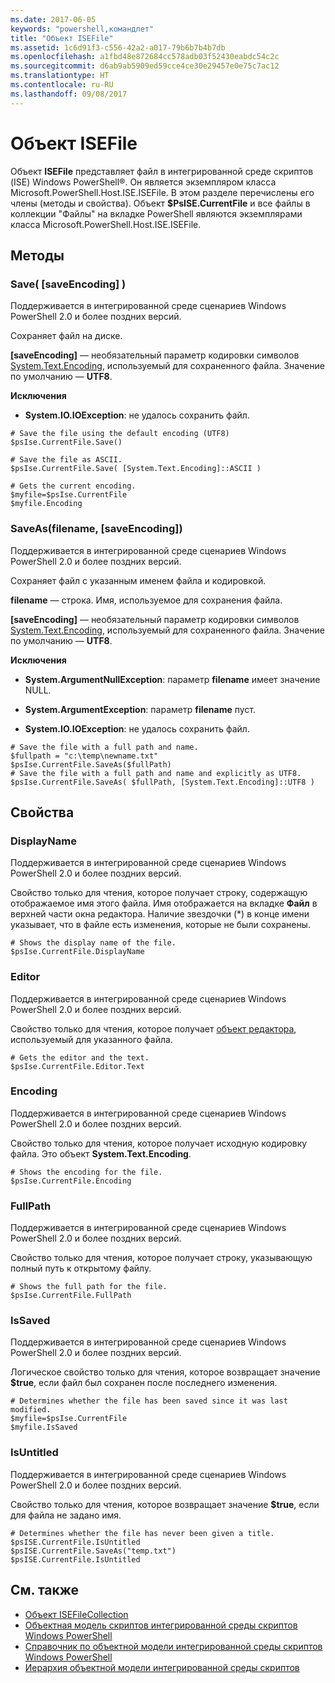 ```yaml
---
ms.date: 2017-06-05
keywords: "powershell,командлет"
title: "Объект ISEFile"
ms.assetid: 1c6d91f3-c556-42a2-a017-79b6b7b4b7db
ms.openlocfilehash: a1fbd48e872684cc578adb03f52430eabdc54c2c
ms.sourcegitcommit: d6ab9ab5909ed59cce4ce30e29457e0e75c7ac12
ms.translationtype: HT
ms.contentlocale: ru-RU
ms.lasthandoff: 09/08/2017
---
```

# <a name="the-isefile-object"></a>Объект ISEFile
  Объект **ISEFile** представляет файл в интегрированной среде скриптов (ISE) Windows PowerShell®. Он является экземпляром класса Microsoft.PowerShell.Host.ISE.ISEFile. В этом разделе перечислены его члены (методы и свойства). Объект **$PsISE.CurrentFile** и все файлы в коллекции "Файлы" на вкладке PowerShell являются экземплярами класса Microsoft.PowerShell.Host.ISE.ISEFile.

## <a name="methods"></a>Методы

### <a name="save-saveencoding-"></a>Save\( \[saveEncoding\] \)
  Поддерживается в интегрированной среде сценариев Windows PowerShell 2.0 и более поздних версий. 

 Сохраняет файл на диске.

 **\[saveEncoding\]** — необязательный параметр кодировки символов [System.Text.Encoding](http://msdn.microsoft.com/library/system.text.encoding.aspx), используемый для сохраненного файла. Значение по умолчанию — **UTF8**.

 **Исключения**
 -   **System.IO.IOException**: не удалось сохранить файл.

```
# Save the file using the default encoding (UTF8)
$psIse.CurrentFile.Save()

# Save the file as ASCII.
$psIse.CurrentFile.Save( [System.Text.Encoding]::ASCII )

# Gets the current encoding.
$myfile=$psIse.CurrentFile
$myfile.Encoding

```

### <a name="saveasfilename-saveencoding"></a>SaveAs\(filename, \[saveEncoding\]\)
  Поддерживается в интегрированной среде сценариев Windows PowerShell 2.0 и более поздних версий. 

 Сохраняет файл с указанным именем файла и кодировкой.

 **filename** — строка. Имя, используемое для сохранения файла.

 **\[saveEncoding\]** — необязательный параметр кодировки символов [System.Text.Encoding](http://msdn.microsoft.com/library/system.text.encoding.aspx), используемый для сохраненного файла. Значение по умолчанию — **UTF8**.

 **Исключения**
 -   **System.ArgumentNullException**: параметр **filename** имеет значение NULL.

- **System.ArgumentException**: параметр **filename** пуст.

- **System.IO.IOException**: не удалось сохранить файл.

```
# Save the file with a full path and name. 
$fullpath = "c:\temp\newname.txt"
$psIse.CurrentFile.SaveAs($fullPath) 
# Save the file with a full path and name and explicitly as UTF8. 
$psIse.CurrentFile.SaveAs( $fullPath, [System.Text.Encoding]::UTF8 )

```

## <a name="properties"></a>Свойства

### <a name="displayname"></a>DisplayName
  Поддерживается в интегрированной среде сценариев Windows PowerShell 2.0 и более поздних версий.

 Свойство только для чтения, которое получает строку, содержащую отображаемое имя этого файла. Имя отображается на вкладке **Файл** в верхней части окна редактора. Наличие звездочки \(\*\) в конце имени указывает, что в файле есть изменения, которые не были сохранены.

```
# Shows the display name of the file.
$psIse.CurrentFile.DisplayName

```

### <a name="editor"></a>Editor
  Поддерживается в интегрированной среде сценариев Windows PowerShell 2.0 и более поздних версий. 

 Свойство только для чтения, которое получает [объект редактора](The-ISEEditor-Object.md), используемый для указанного файла.

```
# Gets the editor and the text.
$psIse.CurrentFile.Editor.Text

```

### <a name="encoding"></a>Encoding
  Поддерживается в интегрированной среде сценариев Windows PowerShell 2.0 и более поздних версий. 

 Свойство только для чтения, которое получает исходную кодировку файла. Это объект **System.Text.Encoding**.

```
# Shows the encoding for the file. 
$psIse.CurrentFile.Encoding

```

### <a name="fullpath"></a>FullPath
  Поддерживается в интегрированной среде сценариев Windows PowerShell 2.0 и более поздних версий. 

 Свойство только для чтения, которое получает строку, указывающую полный путь к открытому файлу.

```
# Shows the full path for the file. 
$psIse.CurrentFile.FullPath

```

### <a name="issaved"></a>IsSaved
  Поддерживается в интегрированной среде сценариев Windows PowerShell 2.0 и более поздних версий. 

 Логическое свойство только для чтения, которое возвращает значение **$true**, если файл был сохранен после последнего изменения.

```
# Determines whether the file has been saved since it was last modified.
$myfile=$psIse.CurrentFile
$myfile.IsSaved

```

### <a name="isuntitled"></a>IsUntitled
  Поддерживается в интегрированной среде сценариев Windows PowerShell 2.0 и более поздних версий. 

 Свойство только для чтения, которое возвращает значение **$true**, если для файла не задано имя.

```
# Determines whether the file has never been given a title.
$psISE.CurrentFile.IsUntitled
$psISE.CurrentFile.SaveAs("temp.txt")
$psISE.CurrentFile.IsUntitled

```

## <a name="see-also"></a>См. также
- [Объект ISEFileCollection](The-ISEFileCollection-Object.md) 
- [Объектная модель скриптов интегрированной среды скриптов Windows PowerShell](The-Windows-PowerShell-ISE-Scripting-Object-Model.md) 
- [Справочник по объектной модели интегрированной среды скриптов Windows PowerShell](Windows-PowerShell-ISE-Object-Model-Reference.md)
- [Иерархия объектной модели интегрированной среды скриптов](The-ISE-Object-Model-Hierarchy.md)
